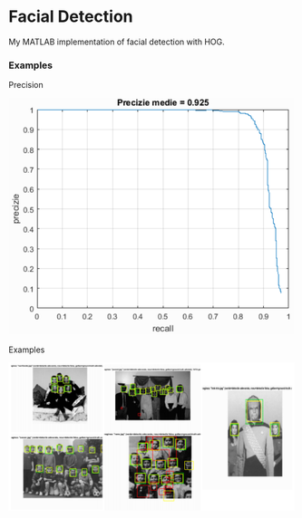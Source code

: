 # Facial Detection

My MATLAB implementation of facial detection with HOG.

### Examples

Precision

![screenshot](https://github.com/adiIspas/Computer-Vision/blob/master/Laboratory%206/images/precision.PNG)

Examples

![screenshot](https://github.com/adiIspas/Computer-Vision/blob/master/Laboratory%206/images/examples.PNG)
